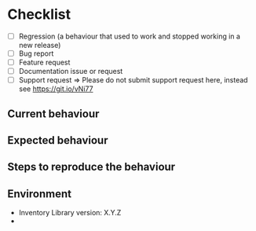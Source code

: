 <!--
PLEASE HELP US PROCESS GITHUB ISSUES FASTER BY PROVIDING THE FOLLOWING INFORMATION.
-->

# Checklist
<!-- Check one of the following options with "x" -->

- [ ] Regression (a behaviour that used to work and stopped working in a new release)
- [ ] Bug report <!-- Please search GitHub for a similar issue or PR before submitting -->
- [ ] Feature request
- [ ] Documentation issue or request
- [ ] Support request => Please do not submit support request here, instead see <https://git.io/vNi77>

## Current behaviour
<!-- Describe how the issue manifests. -->


## Expected behaviour
<!-- Describe what the desired behaviour would be. -->


## Steps to reproduce the behaviour
<!--
For bug reports please provide the *STEPS TO REPRODUCE* and if possible a *MINIMAL DEMO* of the problem or similar.
-->


## Environment
<!-- Check whether this is still an issue in the most recent version, add relevant information like Operating system version, GLPI version, IDE, package manager, HTTP server ... -->

* Inventory Library version: X.Y.Z
* 
